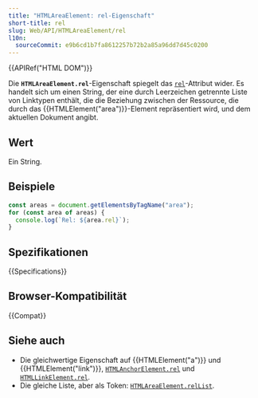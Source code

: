 ```yaml
---
title: "HTMLAreaElement: rel-Eigenschaft"
short-title: rel
slug: Web/API/HTMLAreaElement/rel
l10n:
  sourceCommit: e9b6cd1b7fa8612257b72b2a85a96dd7d45c0200
---
```


{{APIRef("HTML DOM")}}

Die **`HTMLAreaElement.rel`**-Eigenschaft spiegelt das [`rel`](/de/docs/Web/HTML/Reference/Attributes/rel)-Attribut wider. Es handelt sich um einen String, der eine durch Leerzeichen getrennte Liste von Linktypen enthält, die die Beziehung zwischen der Ressource, die durch das {{HTMLElement("area")}}-Element repräsentiert wird, und dem aktuellen Dokument angibt.

## Wert

Ein String.

## Beispiele

```js
const areas = document.getElementsByTagName("area");
for (const area of areas) {
  console.log(`Rel: ${area.rel}`);
}
```

## Spezifikationen

{{Specifications}}

## Browser-Kompatibilität

{{Compat}}

## Siehe auch

- Die gleichwertige Eigenschaft auf {{HTMLElement("a")}} und {{HTMLElement("link")}},
  [`HTMLAnchorElement.rel`](/de/docs/Web/API/HTMLAnchorElement/rel) und [`HTMLLinkElement.rel`](/de/docs/Web/API/HTMLLinkElement/rel).
- Die gleiche Liste, aber als Token: [`HTMLAreaElement.relList`](/de/docs/Web/API/HTMLAreaElement/relList).
